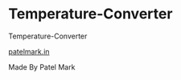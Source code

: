 # Temperature-Converter
Temperature-Converter  

[patelmark.in](https://patelmark.in/)

Made By Patel Mark

